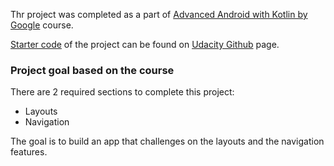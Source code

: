 Thr project was completed as a part of [Advanced Android with Kotlin
by Google](https://www.udacity.com/course/advanced-android-with-kotlin--ud940) course.

[Starter code](https://github.com/udacity/nd940-android-kotlin-course1-starter) of the project can be found on [Udacity Github](https://github.com/udacity) page.


### Project goal based on the course

There are 2 required sections to complete this project:

* Layouts
* Navigation

The goal is to build an app that challenges on the layouts and the navigation features. 
